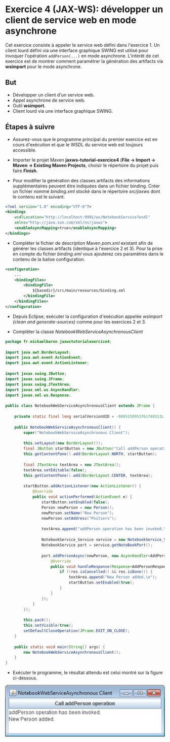 # Exercice 4 (JAX-WS): développer un client de service web en mode asynchrone

Cet exercice consiste à appeler le service web défini dans l'exercice 1. Un client lourd défini via une interface graphique SWING est utilisé pour invoquer l'opération `addPerson(...)` en mode asynchrone. L'intérêt de cet exercice est de montrer comment paramétrer la génération des artifacts via **wsimport** pour le mode asynchrone.

## But

* Développer un client d'un service web.
* Appel asynchrone de service web.
* Outil **wsimport**.
* Client lourd via une interface graphique SWING.

## Étapes à suivre

* Assurez-vous que le programme principal du premier exercice est en cours d'exécution et que le WSDL du service web est toujours accessible.

* Importer le projet Maven **jaxws-tutorial-exercice4** (**File -> Import -> Maven -> Existing Maven Projects**, choisir le répertoire du projet puis faire **Finish**.

* Pour modifier la génération des classes artifacts des informations supplémentaires peuvent être indiquées dans un fichier binding. Créer un fichier nommé *binding.xml* stocké dans le répertoire *src/jaxws* dont le contenu est le suivant.

```xml
<?xml version="1.0" encoding="UTF-8"?>
<bindings
    wsdlLocation="http://localhost:9991/ws/NotebookService?wsdl"
    xmlns="http://java.sun.com/xml/ns/jaxws">
    <enableAsyncMapping>true</enableAsyncMapping>
</bindings>
```

* Compléter le fichier de description Maven *pom.xml* existant afin de générer les classes artifacts (identique à l'exercice 2 et 3). Pour la prise en compte du fichier *binding.xml* vous ajouterez ces paramètres dans le contenu de la balise configuration.

```xml
<configuration>
    ...
    <bindingFiles>
        <bindingFile>
            ${basedir}/src/main/resources/binding.xml
        </bindingFile>
    </bindingFiles>
</configuration>
```

* Depuis Eclipse, exécuter la configuration d'exécution appelée *wsimport (clean and generate-sources)* comme pour les exercices 2 et 3.

* Compléter la classe *NotebookWebServiceAsynchronousClient*

```java
package fr.mickaelbaron.jaxwstutorialexercice4;

import java.awt.BorderLayout;
import java.awt.event.ActionEvent;
import java.awt.event.ActionListener;

import javax.swing.JButton;
import javax.swing.JFrame;
import javax.swing.JTextArea;
import javax.xml.ws.AsyncHandler;
import javax.xml.ws.Response;

public class NotebookWebServiceAsynchronousClient extends JFrame {

    private static final long serialVersionUID = -8095150953761740313L;

    public NotebookWebServiceAsynchronousClient() {
        super("NotebookWebServiceAsynchronous Client");

        this.setLayout(new BorderLayout());
        final JButton startButton = new JButton("Call addPerson operation");
        this.getContentPane().add(BorderLayout.NORTH, startButton);

        final JTextArea textArea = new JTextArea();
        textArea.setEditable(false);
        this.getContentPane().add(BorderLayout.CENTER, textArea);

        startButton.addActionListener(new ActionListener() {
            @Override
            public void actionPerformed(ActionEvent e) {
                startButton.setEnabled(false);
                Person newPerson = new Person();
                newPerson.setName("New Person");
                newPerson.setAddress("Poitiers");

                textArea.append("addPerson operation has been invoked.\n");

                NotebookService_Service service = new NotebookService_Service();
                NotebookService port = service.getNoteBookPort();

                port.addPersonAsync(newPerson, new AsyncHandler<AddPersonResponse>() {
                    @Override
                    public void handleResponse(Response<AddPersonResponse> res) {
                        if (!res.isCancelled() && res.isDone()) {
                            textArea.append("New Person added.\n");
                            startButton.setEnabled(true);
                        }
                    }
                });
            }
        });

        this.pack();
        this.setVisible(true);
        setDefaultCloseOperation(JFrame.EXIT_ON_CLOSE);
    }

    public static void main(String[] args) {
        new NotebookWebServiceAsynchronousClient();
    }
}
```

* Exécuter le programme, le résultat attendu est celui montré sur la figure ci-dessous.

![Swing exercice 4](./images/exercice4-swing.png "Swing exercice 4")
